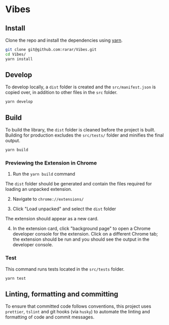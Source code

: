 # Vibes

## Install

Clone the repo and install the dependencies using [yarn](https://yarnpkg.com/en/docs/install#mac-stable).

```bash
git clone git@github.com:rarar/Vibes.git
cd Vibes/
yarn install
```

## Develop

To develop locally, a `dist` folder is created and the `src/manifest.json` is copied over, in addition to other files in the `src` folder.

```bash
yarn develop
```

## Build

To build the library, the `dist` folder is cleaned before the project is built. Building for production excludes the `src/tests/` folder and minifies the final output.

```bash
yarn build
```

### Previewing the Extension in Chrome

1. Run the `yarn build` command

The `dist` folder should be generated and contain the files required for loading an unpacked extension.

2. Navigate to `chrome://extensions/`

3. Click "Load unpacked" and select the `dist` folder

The extension should appear as a new card.

4. In the extension card, click "background page" to open a Chrome developer console for the extension. Click on a different Chrome tab; the extension should be run and you should see the output in the developer console.

### Test

This command runs tests located in the `src/tests` folder.

```bash
yarn test
```

## Linting, formatting and committing

To ensure that committed code follows conventions, this project uses `prettier`, `tslint` and git hooks (via `husky`) to automate the linting and formatting of code and commit messages.
